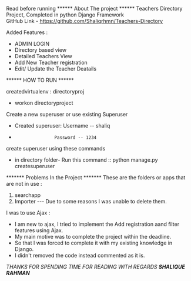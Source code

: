 Read before running
****** About The project ******
Teachers Directory Project, Completed in python Django Framework  
GitHub Link - https://github.com/Shaliqrhmn/Teachers-Directory

Added Features : 
- ADMIN LOGIN
- Directory based view
- Detailed Teachers View
- Add New Teacher registration
- Edit/ Update the Teacher Deatails

****** HOW TO RUN ******

createdvirtualenv : directoryproj
- workon directoryproject

Create a new superuser or use existing Superuser
- Created superuser: Username -- shaliq
-                    Password -- 1234

create superuser using these commands
- in directory folder-
Run this command :: python manage.py createsuperuser

******* Problems In the Project *******
These are the folders or apps that are not in use : 
 1) searchapp
 2) Importer
 --- Due to some reasons I was unable to delete them.
 
 I was to use Ajax :
 - I am new to ajax, I tried to implement the Add registration aand filter features using Ajax.
 - My main motive was to complete the project within the deadline.
 - So that I was forced to complete it with my existing knowledge in Django.
 - I didn't removed the code instead commented as it is.
 
*THANKS FOR SPENDING TIME FOR READING*
*WITH REGARDS*
***SHALIQUE RAHMAN***

 
 
 
  
